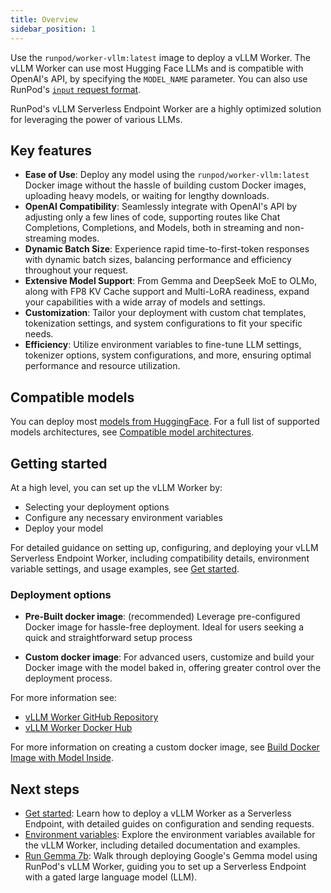```yaml
---
title: Overview
sidebar_position: 1
---
```


Use the `runpod/worker-vllm:latest` image to deploy a vLLM Worker.
The vLLM Worker can use most Hugging Face LLMs and is compatible with OpenAI's API, by specifying the `MODEL_NAME` parameter.
You can also use RunPod's [`input` request format](/serverless/endpoints/send-requests).

RunPod's vLLM Serverless Endpoint Worker are a highly optimized solution for leveraging the power of various LLMs.

## Key features

- **Ease of Use**: Deploy any model using the `runpod/worker-vllm:latest` Docker image without the hassle of building custom Docker images, uploading heavy models, or waiting for lengthy downloads.
- **OpenAI Compatibility**: Seamlessly integrate with OpenAI's API by adjusting only a few lines of code, supporting routes like Chat Completions, Completions, and Models, both in streaming and non-streaming modes.
- **Dynamic Batch Size**: Experience rapid time-to-first-token responses with dynamic batch sizes, balancing performance and efficiency throughout your request.
- **Extensive Model Support**: From Gemma and DeepSeek MoE to OLMo, along with FP8 KV Cache support and Multi-LoRA readiness, expand your capabilities with a wide array of models and settings.
- **Customization**: Tailor your deployment with custom chat templates, tokenization settings, and system configurations to fit your specific needs.
- **Efficiency**: Utilize environment variables to fine-tune LLM settings, tokenizer options, system configurations, and more, ensuring optimal performance and resource utilization.

## Compatible models

You can deploy most [models from HuggingFace](https://huggingface.co/models?other=LLM).
For a full list of supported models architectures, see [Compatible model architectures](https://github.com/runpod-workers/worker-vllm/blob/main/README.md#compatible-model-architectures).

## Getting started

At a high level, you can set up the vLLM Worker by:

- Selecting your deployment options
- Configure any necessary environment variables
- Deploy your model

For detailed guidance on setting up, configuring, and deploying your vLLM Serverless Endpoint Worker, including compatibility details, environment variable settings, and usage examples, see [Get started](/serverless/workers/vllm/get-started).

### Deployment options

- **Pre-Built docker image**: (recommended) Leverage pre-configured Docker image for hassle-free deployment. Ideal for users seeking a quick and straightforward setup process

- **Custom docker image**: For advanced users, customize and build your Docker image with the model baked in, offering greater control over the deployment process.

For more information see:

- [vLLM Worker GitHub Repository](https://github.com/runpod-workers/worker-vllm)
- [vLLM Worker Docker Hub](https://hub.docker.com/r/runpod/worker-vllm/tags)

For more information on creating a custom docker image, see [Build Docker Image with Model Inside](https://github.com/runpod-workers/worker-vllm/blob/main/README.md#option-2-build-docker-image-with-model-inside).

## Next steps

- [Get started](/serverless/workers/vllm/get-started): Learn how to deploy a vLLM Worker as a Serverless Endpoint, with detailed guides on configuration and sending requests.
- [Environment variables](/serverless/workers/vllm/environment-variables): Explore the environment variables available for the vLLM Worker, including detailed documentation and examples.
- [Run Gemma 7b](/tutorials/serverless/run-gemma-7b): Walk through deploying Google's Gemma model using RunPod's vLLM Worker, guiding you to set up a Serverless Endpoint with a gated large language model (LLM).
